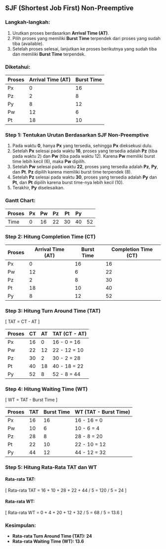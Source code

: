 ## SJF (Shortest Job First) Non-Preemptive

### Langkah-langkah:
1. Urutkan proses berdasarkan **Arrival Time (AT)**.
2. Pilih proses yang memiliki **Burst Time** terpendek dari proses yang sudah tiba (available).
3. Setelah proses selesai, lanjutkan ke proses berikutnya yang sudah tiba dan memiliki **Burst Time** terpendek.

### Diketahui:

| Proses | Arrival Time (AT) | Burst Time |
|--------|-------------------|------------|
| Px     | 0                 | 16         |
| Pz     | 2                 | 8          |
| Py     | 8                 | 12         |
| Pw     | 12                | 6          |
| Pt     | 18                | 10         |

### Step 1: Tentukan Urutan Berdasarkan SJF Non-Preemptive

1. Pada waktu **0**, hanya **Px** yang tersedia, sehingga **Px** dieksekusi dulu.
2. Setelah **Px** selesai pada waktu **16**, proses yang tersedia adalah **Pz** (tiba pada waktu 2) dan **Pw** (tiba pada waktu 12). Karena **Pw** memiliki burst time lebih kecil (6), maka **Pw** dipilih.
3. Setelah **Pw** selesai pada waktu **22**, proses yang tersedia adalah **Pz**, **Py**, dan **Pt**. **Pz** dipilih karena memiliki burst time terpendek (8).
4. Setelah **Pz** selesai pada waktu **30**, proses yang tersedia adalah **Py** dan **Pt**, dan **Pt** dipilih karena burst time-nya lebih kecil (10).
5. Terakhir, **Py** diselesaikan.

### Gantt Chart:

| Proses | Px  | Pw  | Pz  | Pt  | Py  |     |
|--------|-----|-----|-----|-----|-----|-----|
| Time   | 0   | 16  | 22  | 30  | 40  | 52  |

### Step 2: Hitung Completion Time (CT)

| Proses | Arrival Time (AT) | Burst Time | Completion Time (CT) |
|--------|-------------------|------------|----------------------|
| Px     | 0                 | 16         | 16                   |
| Pw     | 12                | 6          | 22                   |
| Pz     | 2                 | 8          | 30                   |
| Pt     | 18                | 10         | 40                   |
| Py     | 8                 | 12         | 52                   |

### Step 3: Hitung Turn Around Time (TAT)

\[
TAT = CT - AT
\]

| Proses | CT  | AT  | TAT (CT - AT) |
|--------|-----|-----|---------------|
| Px     | 16  | 0   | 16 - 0 = 16   |
| Pw     | 22  | 12  | 22 - 12 = 10  |
| Pz     | 30  | 2   | 30 - 2 = 28   |
| Pt     | 40  | 18  | 40 - 18 = 22  |
| Py     | 52  | 8   | 52 - 8 = 44   |

### Step 4: Hitung Waiting Time (WT)

\[
WT = TAT - Burst Time
\]

| Proses | TAT | Burst Time | WT (TAT - Burst Time) |
|--------|-----|------------|-----------------------|
| Px     | 16  | 16         | 16 - 16 = 0           |
| Pw     | 10  | 6          | 10 - 6 = 4            |
| Pz     | 28  | 8          | 28 - 8 = 20           |
| Pt     | 22  | 10         | 22 - 10 = 12          |
| Py     | 44  | 12         | 44 - 12 = 32          |

### Step 5: Hitung Rata-Rata TAT dan WT

#### Rata-rata TAT:

\[
Rata-rata TAT = 16 + 10 + 28 + 22 + 44 / 5 = 120 / 5 = 24
\]

#### Rata-rata WT:

\[
Rata-rata WT = 0 + 4 + 20 + 12 + 32 / 5 = 68 / 5 = 13.6
\]

### Kesimpulan:

- **Rata-rata Turn Around Time (TAT): 24**
- **Rata-rata Waiting Time (WT): 13.6**
